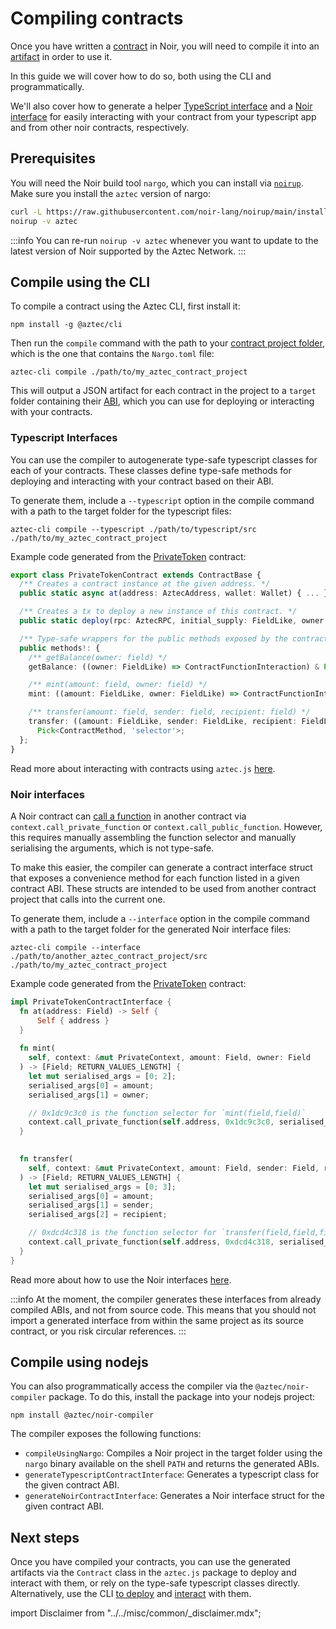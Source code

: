 # Compiling contracts

Once you have written a [contract](../contracts/main.md) in Noir, you will need to compile it into an [artifact](./abi.md) in order to use it.

In this guide we will cover how to do so, both using the CLI and programmatically.

We'll also cover how to generate a helper [TypeScript interface](#typescript-interfaces) and a [Noir interface](#noir-interfaces) for easily interacting with your contract from your typescript app and from other noir contracts, respectively.

## Prerequisites

You will need the Noir build tool `nargo`, which you can install via [`noirup`](https://github.com/noir-lang/noirup). Make sure you install the `aztec` version of nargo:

```bash
curl -L https://raw.githubusercontent.com/noir-lang/noirup/main/install | bash
noirup -v aztec
```

:::info
You can re-run `noirup -v aztec` whenever you want to update to the latest version of Noir supported by the Aztec Network.
:::

## Compile using the CLI

To compile a contract using the Aztec CLI, first install it:

`npm install -g @aztec/cli`

Then run the `compile` command with the path to your [contract project folder](./layout.md#directory-structure), which is the one that contains the `Nargo.toml` file:

```
aztec-cli compile ./path/to/my_aztec_contract_project
```

This will output a JSON artifact for each contract in the project to a `target` folder containing their [ABI](./abi.md), which you can use for deploying or interacting with your contracts.

### Typescript Interfaces

You can use the compiler to autogenerate type-safe typescript classes for each of your contracts. These classes define type-safe methods for deploying and interacting with your contract based on their ABI.

To generate them, include a `--typescript` option in the compile command with a path to the target folder for the typescript files:

```
aztec-cli compile --typescript ./path/to/typescript/src ./path/to/my_aztec_contract_project
```

Example code generated from the [PrivateToken](https://github.com/AztecProtocol/aztec-packages/blob/master/yarn-project/noir-contracts/src/contracts/private_token_contract/src/main.nr) contract:

```ts showLineNumbers
export class PrivateTokenContract extends ContractBase {
  /** Creates a contract instance at the given address. */
  public static async at(address: AztecAddress, wallet: Wallet) { ... }

  /** Creates a tx to deploy a new instance of this contract. */
  public static deploy(rpc: AztecRPC, initial_supply: FieldLike, owner: FieldLike) { ... }

  /** Type-safe wrappers for the public methods exposed by the contract. */
  public methods!: {
    /** getBalance(owner: field) */
    getBalance: ((owner: FieldLike) => ContractFunctionInteraction) & Pick<ContractMethod, 'selector'>;

    /** mint(amount: field, owner: field) */
    mint: ((amount: FieldLike, owner: FieldLike) => ContractFunctionInteraction) & Pick<ContractMethod, 'selector'>;

    /** transfer(amount: field, sender: field, recipient: field) */
    transfer: ((amount: FieldLike, sender: FieldLike, recipient: FieldLike) => ContractFunctionInteraction) &
      Pick<ContractMethod, 'selector'>;
  };
}
```

Read more about interacting with contracts using `aztec.js` [here](../dapps/main.md).

### Noir interfaces

A Noir contract can [call a function](./functions.md) in another contract via `context.call_private_function` or `context.call_public_function`. However, this requires manually assembling the function selector and manually serialising the arguments, which is not type-safe.

To make this easier, the compiler can generate a contract interface struct that exposes a convenience method for each function listed in a given contract ABI. These structs are intended to be used from another contract project that calls into the current one.

To generate them, include a `--interface` option in the compile command with a path to the target folder for the generated Noir interface files:

```
aztec-cli compile --interface ./path/to/another_aztec_contract_project/src ./path/to/my_aztec_contract_project
```

Example code generated from the [PrivateToken](https://github.com/AztecProtocol/aztec-packages/blob/master/yarn-project/noir-contracts/src/contracts/private_token_contract/src/main.nr) contract:

```rust
impl PrivateTokenContractInterface {
  fn at(address: Field) -> Self {
      Self { address }
  }
  
  fn mint(
    self, context: &mut PrivateContext, amount: Field, owner: Field
  ) -> [Field; RETURN_VALUES_LENGTH] {
    let mut serialised_args = [0; 2];
    serialised_args[0] = amount;
    serialised_args[1] = owner;

    // 0x1dc9c3c0 is the function selector for `mint(field,field)`
    context.call_private_function(self.address, 0x1dc9c3c0, serialised_args)
  }
  

  fn transfer(
    self, context: &mut PrivateContext, amount: Field, sender: Field, recipient: Field
  ) -> [Field; RETURN_VALUES_LENGTH] {
    let mut serialised_args = [0; 3];
    serialised_args[0] = amount;
    serialised_args[1] = sender;
    serialised_args[2] = recipient;

    // 0xdcd4c318 is the function selector for `transfer(field,field,field)`
    context.call_private_function(self.address, 0xdcd4c318, serialised_args)
  }
}
```

Read more about how to use the Noir interfaces [here](./functions.md#contract-interface).

:::info
At the moment, the compiler generates these interfaces from already compiled ABIs, and not from source code. This means that you should not import a generated interface from within the same project as its source contract, or you risk circular references.
:::

## Compile using nodejs

You can also programmatically access the compiler via the `@aztec/noir-compiler` package. To do this, install the package into your nodejs project:

`
npm install @aztec/noir-compiler
`

The compiler exposes the following functions:
- `compileUsingNargo`: Compiles a Noir project in the target folder using the `nargo` binary available on the shell `PATH` and returns the generated ABIs.
- `generateTypescriptContractInterface`: Generates a typescript class for the given contract ABI.
- `generateNoirContractInterface`: Generates a Noir interface struct for the given contract ABI.

## Next steps

Once you have compiled your contracts, you can use the generated artifacts via the `Contract` class in the `aztec.js` package to deploy and interact with them, or rely on the type-safe typescript classes directly. Alternatively, use the CLI [to deploy](../../dev_docs/getting_started/cli.md#deploying-a-token-contract) and [interact](../../dev_docs/getting_started/cli.md#sending-a-transaction) with them.


import Disclaimer from "../../misc/common/\_disclaimer.mdx";
<Disclaimer/>